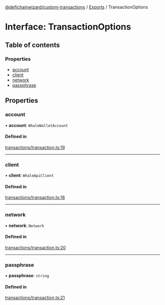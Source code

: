 [@defichainwizard/custom-transactions](../README.md) / [Exports](../modules.md) / TransactionOptions

# Interface: TransactionOptions

## Table of contents

### Properties

- [account](TransactionOptions.md#account)
- [client](TransactionOptions.md#client)
- [network](TransactionOptions.md#network)
- [passphrase](TransactionOptions.md#passphrase)

## Properties

### account

• **account**: `WhaleWalletAccount`

#### Defined in

[transactions/transaction.ts:19](https://github.com/DeFiChain-Wizard/custom-transcation-library/blob/e9f166c/src/transactions/transaction.ts#L19)

___

### client

• **client**: `WhaleApiClient`

#### Defined in

[transactions/transaction.ts:18](https://github.com/DeFiChain-Wizard/custom-transcation-library/blob/e9f166c/src/transactions/transaction.ts#L18)

___

### network

• **network**: `Network`

#### Defined in

[transactions/transaction.ts:20](https://github.com/DeFiChain-Wizard/custom-transcation-library/blob/e9f166c/src/transactions/transaction.ts#L20)

___

### passphrase

• **passphrase**: `string`

#### Defined in

[transactions/transaction.ts:21](https://github.com/DeFiChain-Wizard/custom-transcation-library/blob/e9f166c/src/transactions/transaction.ts#L21)
